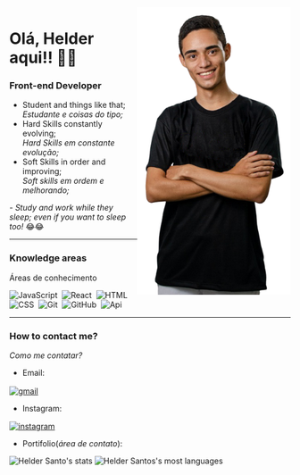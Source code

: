 <img align="right" height="514.5px" src="bodyimg.png" />

# Olá, Helder aqui!!  👨‍💻
### Front-end Developer

* Student and things like that; <br/>
_Estudante e coisas do tipo;_
* Hard Skills constantly evolving; <br/>
_Hard Skills em constante evolução;_
* Soft Skills in order and improving; <br />
_Soft skills em ordem e melhorando;_

_- Study and work while they sleep; even if you want to sleep too!_ 😂😂

<hr/>

### Knowledge areas
Áreas de conhecimento

![JavaScript](https://img.shields.io/badge/-JavaScript-05122A?style=flat&logo=javascript)&nbsp;
![React](https://img.shields.io/badge/-React-05122A?style=flat&logo=react)&nbsp;
![HTML](https://img.shields.io/badge/-HTML-05122A?style=flat&logo=HTML5)&nbsp;
![CSS](https://img.shields.io/badge/-CSS-05122A?style=flat&logo=CSS3&logoColor=1572B6)&nbsp;
![Git](https://img.shields.io/badge/-Git-05122A?style=flat&logo=git)&nbsp;
![GitHub](https://img.shields.io/badge/-GitHub-05122A?style=flat&logo=github)&nbsp;
![Api](https://img.shields.io/badge/-API-05122A?style=flat&logo=APA&logoColor=1572B6)&nbsp;


<hr/>

### How to contact me?
_Como me contatar?_

* Email: <a href="helder2903ds@gmail.com" target="_blank">
 <img align="center" src="https://img.shields.io/badge/-HelderSantos-05122A?style=flat&logo=gmail" alt="gmail"/>
</a> <br/>

* Instagram:<a href="https://instagram.com/helder.santos_" target="_blank">
 <img align="center" src="https://img.shields.io/badge/HelderSantos-05122A?style=flat&logo=instagram" alt="instagram"/>
</a> <br/>

* Portifolio(_área de contato_): 


<p align="left">
<img width="530em" src="https://github-readme-stats.vercel.app/api?username=HeldersSanto&show_icons=true&theme=vision" alt="Helder Santo's stats"/>
<img width="530em" src="https://github-readme-stats.vercel.app/api/top-langs/?username=HeldersSanto&layout=compact&theme=vision" alt="Helder Santos's most languages"/>
</p>
